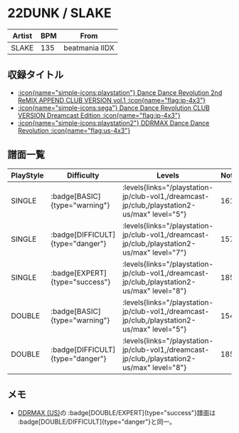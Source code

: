 # 22DUNK / SLAKE

|Artist|BPM|From|
|------|---|----|
|SLAKE|135|beatmania IIDX|

## 収録タイトル

- [:icon{name="simple-icons:playstation"} Dance Dance Revolution 2nd ReMIX APPEND CLUB VERSION vol.1 :icon{name="flag:jp-4x3"}](/playstation-jp/club-vol1)
- [:icon{name="simple-icons:sega"} Dance Dance Revolution CLUB VERSION Dreamcast Edition :icon{name="flag:jp-4x3"}](/dreamcast-jp/club)
- [:icon{name="simple-icons:playstation2"} DDRMAX Dance Dance Revolution :icon{name="flag:us-4x3"}](/playstation2-us/max)

## 譜面一覧

|PlayStyle|Difficulty|Levels|Notes|Movie|
|---------|----------|------|-----|-----|
|SINGLE| :badge[BASIC]{type="warning"}| :levels{links="/playstation-jp/club-vol1,/dreamcast-jp/club,/playstation2-us/max" level="5"}|161/0||
|SINGLE| :badge[DIFFICULT]{type="danger"}| :levels{links="/playstation-jp/club-vol1,/dreamcast-jp/club,/playstation2-us/max" level="7"}|157/0||
|SINGLE| :badge[EXPERT]{type="success"}| :levels{links="/playstation-jp/club-vol1,/dreamcast-jp/club,/playstation2-us/max" level="8"}|185/0||
|DOUBLE| :badge[BASIC]{type="warning"}| :levels{links="/playstation-jp/club-vol1,/dreamcast-jp/club,/playstation2-us/max" level="5"}|154/0||
|DOUBLE| :badge[DIFFICULT]{type="danger"}| :levels{links="/playstation-jp/club-vol1,/dreamcast-jp/club,/playstation2-us/max" level="8"}|185/0||

## メモ

- [DDRMAX (US)](/playstation2-us/max)の :badge[DOUBLE/EXPERT]{type="success"}譜面は :badge[DOUBLE/DIFFICULT]{type="danger"}と同一。
